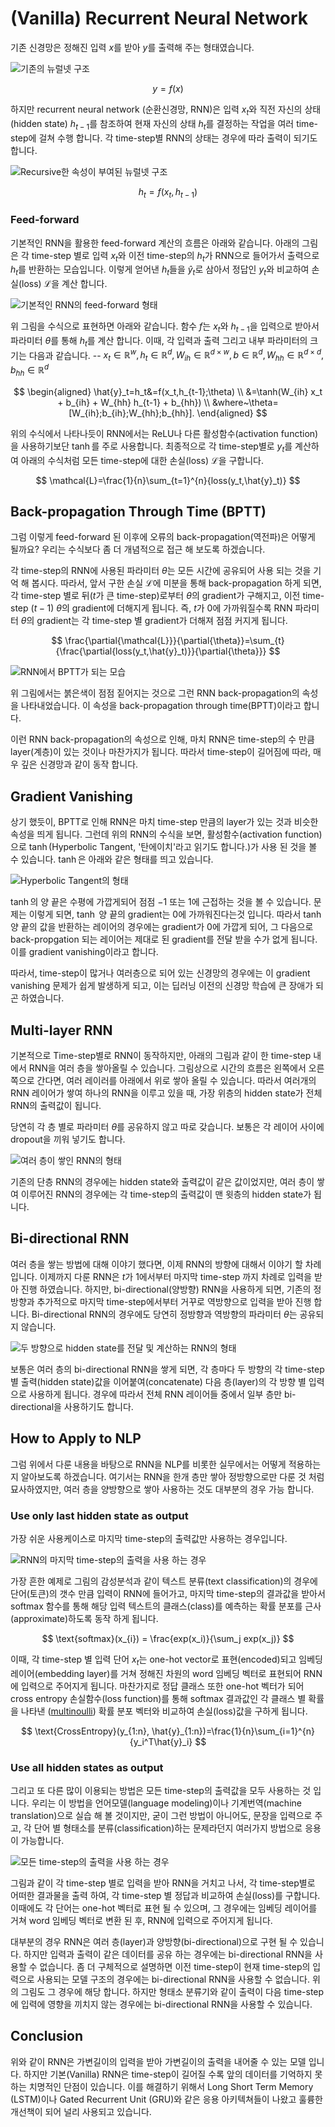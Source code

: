 # \(Vanilla\) Recurrent Neural Network

기존 신경망은 정해진 입력 $x$를 받아 $y$를 출력해 주는 형태였습니다.

![기존의 뉴럴넷 구조](../assets/rnn-fc.png)

$$
y=f(x)
$$

하지만 recurrent neural network \(순환신경망, RNN\)은 입력 $x_t$와 직전 자신의 상태\(hidden state\) $h_{t-1}$를 참조하여 현재 자신의 상태 $h_t$를 결정하는 작업을 여러 time-step에 걸쳐 수행 합니다. 각 time-step별 RNN의 상태는 경우에 따라 출력이 되기도 합니다.

![Recursive한 속성이 부여된 뉴럴넷 구조](../assets/rnn-basic.png)

$$
h_t=f(x_t, h_{t-1})
$$

### Feed-forward

기본적인 RNN을 활용한 feed-forward 계산의 흐름은 아래와 같습니다. 아래의 그림은 각 time-step 별로 입력 $x_t$와 이전 time-step의 $h_t$가 RNN으로 들어가서 출력으로 $h_t$를 반환하는 모습입니다. 이렇게 얻어낸 $h_t$들을 $\hat{y}_t$로 삼아서 정답인 $y_t$와 비교하여 손실(loss) $\mathcal{L}$을 계산 합니다.

![기본적인 RNN의 feed-forward 형태](../assets/rnn-basic-architecture.png)

위 그림을 수식으로 표현하면 아래와 같습니다. 함수 $f$는 $x_t$와 $h_{t-1}$을 입력으로 받아서 파라미터 $\theta$를 통해 $h_t$를 계산 합니다. 이때, 각 입력과 출력 그리고 내부 파라미터의 크기는 다음과 같습니다. -- $x_t \in \mathbb{R}^w, h_t \in \mathbb{R}^d, W_{ih} \in \mathbb{R}^{d \times w}, b \in \mathbb{R}^{d}, W_{hh} \in \mathbb{R}^{d \times d}, b_{hh} \in \mathbb{R}^{d}$

$$
\begin{aligned}
\hat{y}_t=h_t&=f(x_t,h_{t-1};\theta) \\
&=\tanh(W_{ih} x_t + b_{ih} + W_{hh} h_{t-1} + b_{hh}) \\
&where~\theta=[W_{ih};b_{ih};W_{hh};b_{hh}].
\end{aligned}
$$

위의 수식에서 나타나듯이 RNN에서는 ReLU나 다른 활성함수(activation function)을 사용하기보단 $\tanh$를 주로 사용합니다. 최종적으로 각 time-step별로 $y_t$를 계산하여 아래의 수식처럼 모든 time-step에 대한 손실(loss) $\mathcal{L}$을 구합니다.

$$
\mathcal{L}=\frac{1}{n}\sum_{t=1}^{n}{loss(y_t,\hat{y}_t)}
$$

## Back-propagation Through Time (BPTT)

그럼 이렇게 feed-forward 된 이후에 오류의 back-propagation(역전파)은 어떻게 될까요? 우리는 수식보다 좀 더 개념적으로 접근 해 보도록 하겠습니다.

각 time-step의 RNN에 사용된 파라미터 $\theta$는 모든 시간에 공유되어 사용 되는 것을 기억 해 봅시다. 따라서, 앞서 구한 손실 $\mathcal{L}$에 미분을 통해 back-propagation 하게 되면, 각 time-step 별로 뒤($t$가 큰 time-step)로부터 $\theta$의 gradient가 구해지고, 이전 time-step ($t-1$) $\theta$의 gradient에 더해지게 됩니다. 즉, $t$가 $0$에 가까워질수록 RNN 파라미터 $\theta$의 gradient는 각 time-step 별 gradient가 더해져 점점 커지게 됩니다.

$$
\frac{\partial{\mathcal{L}}}{\partial{\theta}}=\sum_{t}{\frac{\partial{loss(y_t,\hat{y}_t)}}{\partial{\theta}}}
$$

![RNN에서 BPTT가 되는 모습](../assets/rnn-back-prop.png)

위 그림에서는 붉은색이 점점 짙어지는 것으로 그런 RNN back-propagation의 속성을 나타내었습니다. 이 속성을 back-propagation through time(BPTT)이라고 합니다.

이런 RNN back-propagation의 속성으로 인해, 마치 RNN은 time-step의 수 만큼 layer(계층)이 있는 것이나 마찬가지가 됩니다. 따라서 time-step이 길어짐에 따라, 매우 깊은 신경망과 같이 동작 합니다.

## Gradient Vanishing

상기 했듯이, BPTT로 인해 RNN은 마치 time-step 만큼의 layer가 있는 것과 비슷한 속성을 띄게 됩니다. 그런데 위의 RNN의 수식을 보면, 활성함수(activation function)으로 $\tanh$(Hyperbolic Tangent, '탄에이치'라고 읽기도 합니다.)가 사용 된 것을 볼 수 있습니다. $\tanh$은 아래와 같은 형태를 띄고 있습니다.

![Hyperbolic Tangent의 형태](http://mathworld.wolfram.com/images/interactive/TanhReal.gif)

$\tanh$의 양 끝은 수평에 가깝게되어 점점 $-1$ 또는 $1$에 근접하는 것을 볼 수 있습니다. 문제는 이렇게 되면, $\tanh$ 양 끝의 gradient는 0에 가까워진다는것 입니다. 따라서 $\tanh$ 양 끝의 값을 반환하는 레이어의 경우에는 gradient가 0에 가깝게 되어, 그 다음으로 back-propgation 되는 레이어는 제대로 된 gradient를 전달 받을 수가 없게 됩니다. 이를 gradient vanishing이라고 합니다.

따라서, time-step이 많거나 여러층으로 되어 있는 신경망의 경우에는 이 gradient vanishing 문제가 쉽게 발생하게 되고, 이는 딥러닝 이전의 신경망 학습에 큰 장애가 되곤 하였습니다.

## Multi-layer RNN

기본적으로 Time-step별로 RNN이 동작하지만, 아래의 그림과 같이 한 time-step 내에서 RNN을 여러 층을 쌓아올릴 수 있습니다. 그림상으로 시간의 흐름은 왼쪽에서 오른쪽으로 간다면, 여러 레이러를 아래에서 위로 쌓아 올릴 수 있습니다. 따라서 여러개의 RNN 레이어가 쌓여 하나의 RNN을 이루고 있을 때, 가장 위층의 hidden state가 전체 RNN의 출력값이 됩니다.

당연히 각 층 별로 파라미터 $\theta$를 공유하지 않고 따로 갖습니다. 보통은 각 레이어 사이에 dropout을 끼워 넣기도 합니다.

![여러 층이 쌓인 RNN의 형태](../assets/rnn-multi-layer.png)

기존의 단층 RNN의 경우에는 hidden state와 출력값이 같은 값이었지만, 여러 층이 쌓여 이루어진 RNN의 경우에는 각 time-step의 출력값이 맨 윗층의 hidden state가 됩니다.

## Bi-directional RNN

여러 층을 쌓는 방법에 대해 이야기 했다면, 이제 RNN의 방향에 대해서 이야기 할 차례 입니다. 이제까지 다룬 RNN은 $t$가 $1$에서부터 마지막 time-step 까지 차례로 입력을 받아 진행 하였습니다. 하지만, bi-directional(양방향) RNN을 사용하게 되면, 기존의 정방향과 추가적으로 마지막 time-step에서부터 거꾸로 역방향으로 입력을 받아 진행 합니다. Bi-directional RNN의 경우에도 당연히 정방향과 역방향의 파라미터 $\theta$는 공유되지 않습니다.

![두 방향으로 hidden state를 전달 및 계산하는 RNN의 형태](../assets/rnn-bidirectional.png)

보통은 여러 층의 bi-directional RNN을 쌓게 되면, 각 층마다 두 방향의 각 time-step 별 출력(hidden state)값을 이어붙여(concatenate) 다음 층(layer)의 각 방향 별 입력으로 사용하게 됩니다. 경우에 따라서 전체 RNN 레이어들 중에서 일부 층만 bi-directional을 사용하기도 합니다.

## How to Apply to NLP

그럼 위에서 다룬 내용을 바탕으로 RNN을 NLP를 비롯한 실무에서는 어떻게 적용하는지 알아보도록 하겠습니다. 여기서는 RNN을 한개 층만 쌓아 정방향으로만 다룬 것 처럼 묘사하였지만, 여러 층을 양방향으로 쌓아 사용하는 것도 대부분의 경우 가능 합니다.

### Use only last hidden state as output

가장 쉬운 사용케이스로 마지막 time-step의 출력값만 사용하는 경우입니다.

![RNN의 마지막 time-step의 출력을 사용 하는 경우](../assets/rnn-apply-1.png)

가장 흔한 예제로 그림의 감성분석과 같이 텍스트 분류(text classification)의 경우에 단어(토큰)의 갯수 만큼 입력이 RNN에 들어가고, 마지막 time-step의 결과값을 받아서 softmax 함수를 통해 해당 입력 텍스트의 클래스(class)를 예측하는 확률 분포를 근사(approximate)하도록 동작 하게 됩니다.

$$
\text{softmax}(x_{i}) = \frac{exp(x_i)}{\sum_j exp(x_j)}
$$

이때, 각 time-step 별 입력 단어 $x_t$는 one-hot vector로 표현(encoded)되고 임베딩 레이어(embedding layer)를 거쳐 정해진 차원의 word 임베딩 벡터로 표현되어 RNN에 입력으로 주어지게 됩니다. 마찬가지로 정답 클래스 또한 one-hot 벡터가 되어 cross entropy 손실함수(loss function)를 통해 softmax 결과값인 각 클래스 별 확률을 나타낸 ([multinoulli](https://www.statlect.com/probability-distributions/multinoulli-distribution)) 확률 분포 벡터와 비교하여 손실(loss)값을 구하게 됩니다.

$$
\text{CrossEntropy}(y_{1:n}, \hat{y}_{1:n})=\frac{1}{n}\sum_{i=1}^{n}{y_i^T\hat{y}_i}
$$

### Use all hidden states as output

그리고 또 다른 많이 이용되는 방법은 모든 time-step의 출력값을 모두 사용하는 것 입니다. 우리는 이 방법을 언어모델(language modeling)이나 기계번역(machine translation)으로 실습 해 볼 것이지만, 굳이 그런 방법이 아니어도, 문장을 입력으로 주고, 각 단어 별 형태소를 분류(classification)하는 문제라던지 여러가지 방법으로 응용이 가능합니다.

![모든 time-step의 출력을 사용 하는 경우](../assets/rnn-apply-2.png)

그림과 같이 각 time-step 별로 입력을 받아 RNN을 거치고 나서, 각 time-step별로 어떠한 결과물을 출력 하여, 각 time-step 별 정답과 비교하여 손실(loss)를 구합니다. 이때에도 각 단어는 one-hot 벡터로 표현 될 수 있으며, 그 경우에는 임베딩 레이어를 거쳐 word 임베딩 벡터로 변환 된 후, RNN에 입력으로 주어지게 됩니다.

대부분의 경우 RNN은 여러 층(layer)과 양방향(bi-directional)으로 구현 될 수 있습니다. 하지만 입력과 출력이 같은 데이터를 공유 하는 경우에는 bi-directional RNN을 사용할 수 없습니다. 좀 더 구체적으로 설명하면 이전 time-step이 현재 time-step의 입력으로 사용되는 모델 구조의 경우에는 bi-directional RNN을 사용할 수 없습니다. 위의 그림도 그 경우에 해당 합니다. 하지만 형태소 분류기와 같이 출력이 다음 time-step에 입력에 영향을 끼치지 않는 경우에는 bi-directional RNN을 사용할 수 있습니다.

## Conclusion

위와 같이 RNN은 가변길이의 입력을 받아 가변길이의 출력을 내어줄 수 있는 모델 입니다. 하지만 기본(Vanilla) RNN은 time-step이 길어질 수록 앞의 데이터를 기억하지 못하는 치명적인 단점이 있습니다. 이를 해결하기 위해서 Long Short Term Memory (LSTM)이나 Gated Recurrent Unit (GRU)와 같은 응용 아키텍쳐들이 나왔고 훌륭한 개선책이 되어 널리 사용되고 있습니다.